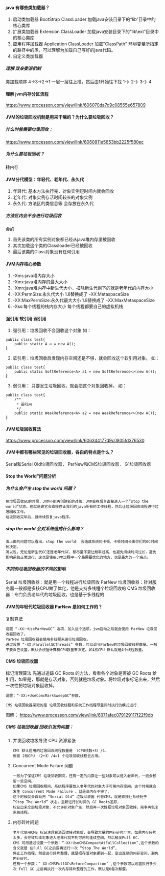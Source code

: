#### java 有哪些类加载器？
1. 启动类加载器
    BootStrap ClassLoader
    加载java安装目录下的“lib”目录中的核心类库
2. 扩展类加载器
    Extension ClassLoader
    加载java安装目录下的“lib\ext”目录中的核心类库
3. 应用程序加载器
    Application ClassLoader
   加载"ClassPath" 环境变量所指定的路径中的类，可以理解为加载自己写好的java代码。
4. 自定义类加载器
   
##### 理解 双亲委派机制
类加载顺序 4->3->2->1 一层一层往上推，然后由1开始往下找 1-》2-》3-》4


#### 理解 jvm内存分区流程

https://www.processon.com/view/link/606070da7d9c08555e657809


#### JVM的垃圾回收机制是用来干嘛的？为什么要垃圾回收？
##### 什么时候需要垃圾回收：
https://www.processon.com/view/link/6060811e5653bb2225f580ec
##### 为什么要垃圾回收？
耗内存

#### JVM分代模型：年轻代、老年代、永久代

1. 年轻代: 基本方法执行完，对象实例短时间内就会回收
2. 老年代: 对象实例存活时间较长的对象实例
3. 永久代: 方法区的类信息等 会存放在永久代

##### 方法区内会不会进行垃圾回收
会的
1. 首先该类的所有实例对象都已经从java堆内存里被回收
2. 其次加载这个类的Classloader已经被回收
3. 最后该类的Class对象没有任何引用

#### JVM内存核心参数
1. -Xms:java堆内存大小
2. -Xmx:java堆内存的最大大小
3. -Xmn:java堆内存中新生代大小，扣除新生代剩下的就是老年代的内存大小
4. -XX:PermSize:永久代大小 1.8替换成了 -XX:MetaspaceSize
5. -XX:MaxPermSize:永久代最大大小 1.8替换成了 -XX:MaxMetaspaceSize
6. -Xss:每个线程的栈内存大小 每个线程都要自己的虚拟机栈

#### 强引用 软引用 弱引用

1. 强引用：垃圾回收不会回收这个对象
   如：
````
public class test{
    public static A a = new A();
}
````

2. 软引用：垃圾回收后发现内存空间还是不够，就会回收这个软引用对象。
   如：
   
````
public class test{
    public static SoftReference<A> a1 = new SoftReference<>(new A());
}
````
3. 弱引用： 只要发生垃圾回收，就会把这个对象回收掉。
    如：
````
public class test{
    /**
     * 弱引用
     */
    public static WeakReference<A> a2 = new WeakReference<>(new A());
}
````

#### JVM垃圾回收算法

https://www.processon.com/view/link/606344177d9c0805fd376530

#### JVM中都有哪些常见的垃圾回收器，各自的特点是什么？
Serial和Serial Old垃圾回收器，
ParNew和CMS垃圾回收器，
G1垃圾回收器

#### Stop the World”问题分析

##### 为什么会产生 stop the world 问题？
````
在垃圾回收GC的时候，JVM不能再创建新的对象，JVM会在后台直接进入一个“stop the world”状态。也就是说它会直接停止我们的java所有的工作线程，然后让垃圾回收线程进行垃圾回收工作。
垃圾回收完毕后，就继续恢复java程序。
````
##### stop the world 会对系统造成什么影响？
````
由上面的问题可以看出，stop the world  会造成系统的卡顿，卡顿时间长由你们的GC时间长决定。
所以说，无论是新生代GC还是老年代GC，都尽量不要让频率过高，也避免持续时间过长，避免影响系统正常运行，这也是使用JVM过程中一个最需要优化的地方，也是最大的一个痛点。
````
##### 不同的垃圾回收器的不同的影响

Serial 垃圾回收器：就是用一个线程进行垃圾回收
ParNew 垃圾回收器：针对服务器一般都是多核CPU做了优化，他是支持多线程个垃圾回收的
CMS 垃圾回收器：专门负责老年代的垃圾回收，也是基于多线程的

#### JVM的年轻代垃圾回收器 ParNew 是如何工作的？
复制算法
````
设置 “-XX:+UseParNewGC” 选项，加入这个选项，jvm启动之后就会使用 ParNew 垃圾回收器回收了。
ParNew 垃圾回收器会使用多线程来进行垃圾回收。
通过设置 “-XX:ParallelGCThreads” 参数，可以调节ParNew的垃圾回收线程数量。一般不要自己设置，默认会根据计算机CPU数量来决定。如4核CPU 默认就是4个线程数量。
````

#### CMS 垃圾回收器
标记清理算法
先通过追踪 GC Roots 的方法，看看各个对象是否被 GC Roots 给引用，如果是，那就是存活对象，否则就是垃圾对象。将垃圾对象标记出来，然后一次性把垃圾对象回收掉。

````
设置：“-XX:+UseConcMarkSweepGC”参数，

CMS 垃圾回收器采取的是 垃圾回收线程和系统工作线程尽量同时执行的模式进行.
````
图解：
https://www.processon.com/view/link/6071afec079129117f22f9db

##### CMS 垃圾回收器 回收引发的问题：
1. 并发回收垃圾导致 CPU 资源紧张
   ````
   CMS 默认启用的垃圾回收线程数量是 （CPU核数+3）/4.
   假设 2核CPU （2+3）/4=1 个垃圾回收线程去占用。
   ````
2. Concurrent Mode Failure 问题
   ````
   一般为了保证CMS 垃圾回收期间，还有一定的内存让一些对象可以进入老年代，一般会预留一些空间。
   如果CMS 垃圾回收期间，系统程序要放入老年代的对象大于可用内存空间。这个时候就会发生 Concurrent Mode Failure ，就是说内存不够了。
   这个时候就会自动用 “Serial Old” 垃圾回收器 代替CMS，就是直接让系统处于 “Stop The World” 状态，重新进行长时间的 GC Roots追踪，
   标记出来全部垃圾对象，不允许新对象产生，然后再一次性把垃圾对象回收掉，完事再恢复系统线程。
   ````
3. 内存碎片问题
    ````
    老年代使用CMS 标记清理算法回收掉对象后，会导致大量的内存碎片产生。如果内存碎片太多，会导致后续对象进入老年代找不到可用的连续空间，然后触发Full GC.
    CMS 可用通过设置一个参数：“-XX:UseCMSCompactAtFullCollection”,这个参数的含义就是 在Full GC之后要再进行一次 “Stop The World”,
    停止工作线程，然后进行碎片整理，就是把存活对象挪到一起，空出连续的内存空间，避免内存碎片。
    还有一个参数：“-XX:CMSFullGCsBeforeCompaction” ,这个参数可以设置执行多少次 Full GC 之后再执行一次内存碎片整理的工作，默认是0每次都要。
    
    ````








































